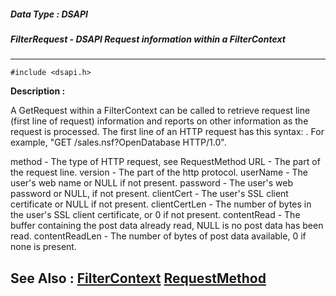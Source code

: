 ##### Data Type : DSAPI
##### FilterRequest - DSAPI Request information within a FilterContext
---
```
#include <dsapi.h>
```
**Description :**

A GetRequest within a FilterContext can be called to retrieve request line 
(first line of request) information and reports on other information as the 
request is processed. The first line of an HTTP request has this syntax: 
<method> <url> <version>. For example, "GET /sales.nsf?OpenDatabase HTTP/1.0".

method - The type of HTTP request, see RequestMethod
URL - The <url> part of the request line.
version - The <version> part of the http protocol.
userName - The user's web name or NULL if not present.
password - The user's web password or NULL, if not present.
clientCert - The user's SSL client certificate or NULL if not present.
clientCertLen - The number of bytes in the user's SSL client certificate, or 0 
if not present.
contentRead - The buffer containing the post data already read, NULL is no post 
data has been read.
contentReadLen - The number of bytes of post data available, 0 if none is 
present.



**See Also :**
[FilterContext](/reference/Data/FilterContext)
[RequestMethod](/reference/Data/RequestMethod)
---
